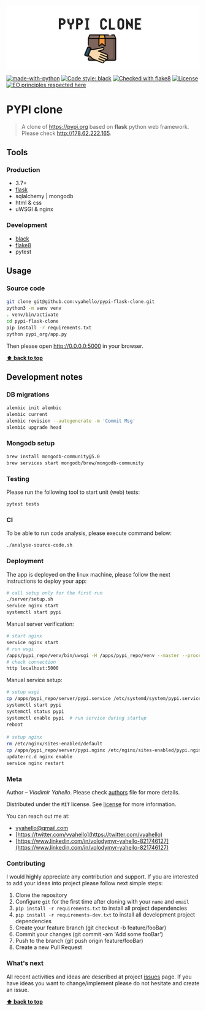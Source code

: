 ![Screenshot](logo.png)

[![made-with-python](https://img.shields.io/badge/Made%20with-Python-1f425f.svg)](https://www.python.org/)
[![Code style: black](https://img.shields.io/badge/code%20style-black-000000.svg)](https://github.com/psf/black)
[![Checked with flake8](https://img.shields.io/badge/flake8-checked-blue)](http://flake8.pycqa.org/)
[![License](https://img.shields.io/badge/license-MIT-green.svg)](LICENSE.md)
[![EO principles respected here](https://www.elegantobjects.org/badge.svg)](https://www.elegantobjects.org)

# PYPI clone

> A clone of https://pypi.org based on **flask** python web framework. Please check http://178.62.222.165.

## Tools

### Production
- 3.7+
- [flask](https://flask.palletsprojects.com/en/2.0.x/) 
- sqlalchemy | mongodb
- html & css 
- uWSGI & nginx

### Development

- [black](https://black.readthedocs.io/en/stable/)
- [flake8](http://flake8.pycqa.org/en/latest/)
- pytest

## Usage

### Source code

```bash
git clone git@github.com:vyahello/pypi-flask-clone.git
python3 -m venv venv 
. venv/bin/activate
cd pypi-flask-clone
pip install -r requirements.txt
python pypi_org/app.py
```

Then please open http://0.0.0.0:5000 in your browser.

**[⬆ back to top](#pypi-clone)**

## Development notes

### DB migrations 
```bash
alembic init alembic
alembic current 
alembic revision --autogenerate -m 'Commit Msg'
alembic upgrade head
```

### Mongodb setup 

```bash
brew install mongodb-community@5.0
brew services start mongodb/brew/mongodb-community
```

### Testing 

Please run the following tool to start unit (web) tests:
```bash
pytest tests
```

### CI

To be able to run code analysis, please execute command below:
```bash
./analyse-source-code.sh
```

### Deployment

The app is deployed on the linux machine, please follow the next instructions to deploy your app:

```bash
# call setup only for the first run
./server/setup.sh
service nginx start
systemctl start pypi
```

Manual server verification:
```bash
# start nginx
service nginx start
# run wsgi
/apps/pypi_repo/venv/bin/uwsgi -H /apps/pypi_repo/venv --master --processes 4 --threads 2 --http :5000 --manage-script-name --python-path /apps/pypi_repo --mount /=wsgi:app
# check connection 
http localhost:5000
```

Manual service setup:
```bash
# setup wsgi
cp /apps/pypi_repo/server/pypi.service /etc/systemd/system/pypi.service
systemctl start pypi
systemctl status pypi
systemctl enable pypi  # run service during startup
reboot

# setup nginx
rm /etc/nginx/sites-enabled/default
cp /apps/pypi_repo/server/pypi.nginx /etc/nginx/sites-enabled/pypi.nginx
update-rc.d nginx enable
service nginx restart
```

### Meta

Author – _Vladimir Yahello_. Please check [authors](AUTHORS.md) file for more details.

Distributed under the `MIT` license. See [license](LICENSE.md) for more information.

You can reach out me at:
* [vyahello@gmail.com](vyahello@gmail.com)
* [https://twitter.com/vyahello](https://twitter.com/vyahello)
* [https://www.linkedin.com/in/volodymyr-yahello-821746127](https://www.linkedin.com/in/volodymyr-yahello-821746127)

### Contributing

I would highly appreciate any contribution and support. If you are interested to add your ideas into project please follow next simple steps:

1. Clone the repository
2. Configure `git` for the first time after cloning with your `name` and `email`
3. `pip install -r requirements.txt` to install all project dependencies
4. `pip install -r requirements-dev.txt` to install all development project dependencies
5. Create your feature branch (git checkout -b feature/fooBar)
6. Commit your changes (git commit -am 'Add some fooBar')
7. Push to the branch (git push origin feature/fooBar)
8. Create a new Pull Request

### What's next

All recent activities and ideas are described at project [issues](https://github.com/vyahello/pypi/issues) page. 
If you have ideas you want to change/implement please do not hesitate and create an issue.

**[⬆ back to top](#pypi-clone)**
